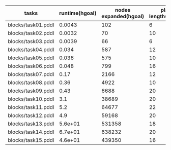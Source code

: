 tasks | runtime(hgoal) | nodes expanded(hgoal) | plan length(hgoal) | runtime(hff) | nodes expanded(hff) | plan length(hff)
-----|------|-------|-------|-------|-------|-------
blocks/task01.pddl | 0.0043 | 102 | 6 | 0.022 | 13 | 6
blocks/task02.pddl | 0.0032 | 70 | 10 | 0.025 | 15 | 10
blocks/task03.pddl | 0.0039 | 66 | 6 | 0.017 | 10 | 6
blocks/task04.pddl | 0.034 | 587 | 12 | 0.087 | 33 | 12
blocks/task05.pddl | 0.036 | 575 | 10 | 0.069 | 27 | 10
blocks/task06.pddl | 0.048 | 799 | 16 | 0.21 | 71 | 16
blocks/task07.pddl | 0.17 | 2166 | 12 | 0.23 | 56 | 12
blocks/task08.pddl | 0.36 | 4922 | 10 | 0.16 | 37 | 10
blocks/task09.pddl | 0.43 | 6688 | 20 | 1.1 | 289 | 20
blocks/task10.pddl | 3.1 | 38689 | 20 | 0.49 | 101 | 22
blocks/task11.pddl | 5.2 | 64677 | 22 | 5.7 | 1045 | 22
blocks/task12.pddl | 4.9 | 59168 | 20 | 1.3 | 248 | 20
blocks/task13.pddl | 5.6e+01 | 531358 | 18 | 3.3 | 444 | 18
blocks/task14.pddl | 6.7e+01 | 638232 | 20 | 6.5 | 955 | 20
blocks/task15.pddl | 4.6e+01 | 439350 | 16 | 1.6 | 242 | 16
